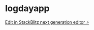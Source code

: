 # logdayapp

[Edit in StackBlitz next generation editor ⚡️](https://stackblitz.com/~/github.com/aniketjdesign/logdayapp)
